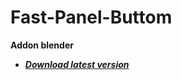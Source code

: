 # Fast-Panel-Buttom
**Addon blender**

* ***[Download latest version](https://github.com/Constantyn6487/Fast-Panel-Buttom/raw/main/Fast_Panel_Buttom.zip)***

